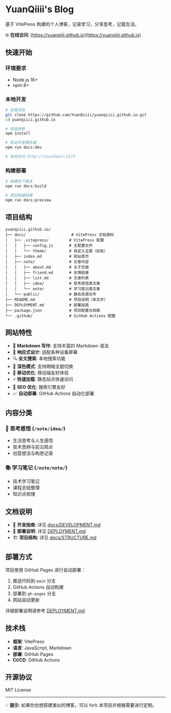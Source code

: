 # YuanQiiii's Blog

基于 VitePress 构建的个人博客，记录学习，分享思考，记载生活。

🌐 **在线访问**: [https://yuanqiiii.github.io](https://yuanqiiii.github.io)

## 快速开始

### 环境要求

- Node.js 16+
- npm 8+

### 本地开发

```bash
# 克隆项目
git clone https://github.com/YuanQiiii/yuanqiiii.github.io.git
cd yuanqiiii.github.io

# 安装依赖
npm install

# 启动开发服务器
npm run docs:dev

# 本地访问 http://localhost:5173
```

### 构建部署

```bash
# 构建生产版本
npm run docs:build

# 预览构建结果
npm run docs:preview
```

## 项目结构

```text
yuanqiiii.github.io/
├── docs/                    # VitePress 文档源码
│   ├── .vitepress/         # VitePress 配置
│   │   ├── config.js       # 主配置文件
│   │   └── theme/          # 自定义主题（如有）
│   ├── index.md            # 网站首页
│   ├── note/               # 文章内容
│   │   ├── about.md        # 关于页面
│   │   ├── friend.md       # 友情链接
│   │   ├── list.md         # 文章列表
│   │   ├── idea/           # 思考感悟类文章
│   │   └── note/           # 学习笔记类文章
│   └── public/             # 静态资源文件
├── README.md               # 项目说明（本文件）
├── DEPLOYMENT.md           # 部署指南
├── package.json            # 项目配置与依赖
└── .github/                # GitHub Actions 配置
```

## 网站特性

- 📝 **Markdown 写作**: 支持丰富的 Markdown 语法
- 🎨 **响应式设计**: 适配各种设备屏幕
- 🔍 **全文搜索**: 本地搜索功能
- 🌙 **深色模式**: 支持明暗主题切换
- 📱 **移动优化**: 移动端友好体验
- ⚡ **快速加载**: 静态站点快速访问
- 🔗 **SEO 优化**: 搜索引擎友好
- 📈 **自动部署**: GitHub Actions 自动化部署

## 内容分类

### 💭 思考感悟 (`/note/idea/`)

- 生活思考与人生感悟
- 技术思辨与前沿观点
- 创意想法与构思记录

### 📚 学习笔记 (`/note/note/`)

- 技术学习笔记
- 课程总结整理
- 知识点梳理

## 文档说明

- 📖 **开发指南**: 详见 [docs/DEVELOPMENT.md](docs/DEVELOPMENT.md)
- 🚀 **部署说明**: 详见 [DEPLOYMENT.md](DEPLOYMENT.md)
- 🏗️ **项目结构**: 详见 [docs/STRUCTURE.md](docs/STRUCTURE.md)

## 部署方式

项目使用 GitHub Pages 进行自动部署：

1. 推送代码到 `main` 分支
2. GitHub Actions 自动构建
3. 部署到 `gh-pages` 分支
4. 网站自动更新

详细部署说明请参考 [DEPLOYMENT.md](DEPLOYMENT.md)

## 技术栈

- **框架**: VitePress
- **语言**: JavaScript, Markdown
- **部署**: GitHub Pages
- **CI/CD**: GitHub Actions

## 开源协议

MIT License

---

💡 **提示**: 如果你也想搭建类似的博客，可以 fork 本项目并根据需要进行定制。
